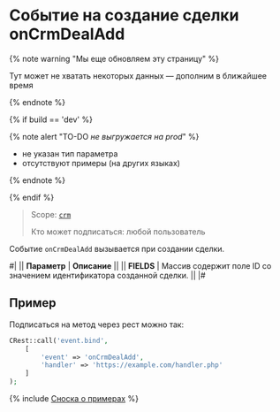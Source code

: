 # Cобытие на создание сделки onCrmDealAdd

{% note warning "Мы еще обновляем эту страницу" %}

Тут может не хватать некоторых данных — дополним в ближайшее время

{% endnote %}

{% if build == 'dev' %}

{% note alert "TO-DO _не выгружается на prod_" %}

- не указан тип параметра
- отсутствуют примеры (на других языках)

{% endnote %}

{% endif %}

> Scope: [`crm`](../../../scopes/permissions.md)
>
> Кто может подписаться: любой пользователь

Событие `onCrmDealAdd` вызывается при создании сделки.

#|
|| **Параметр** | **Описание** ||
|| **FIELDS** | Массив содержит поле ID со значением идентификатора созданной сделки. ||
|#

## Пример

Подписаться на метод через рест можно так:

```php
CRest::call('event.bind',
    [
        'event' => 'onCrmDealAdd',
        'handler' => 'https://example.com/handler.php'
    ]
);
```

{% include [Сноска о примерах](../../../../_includes/examples.md) %}